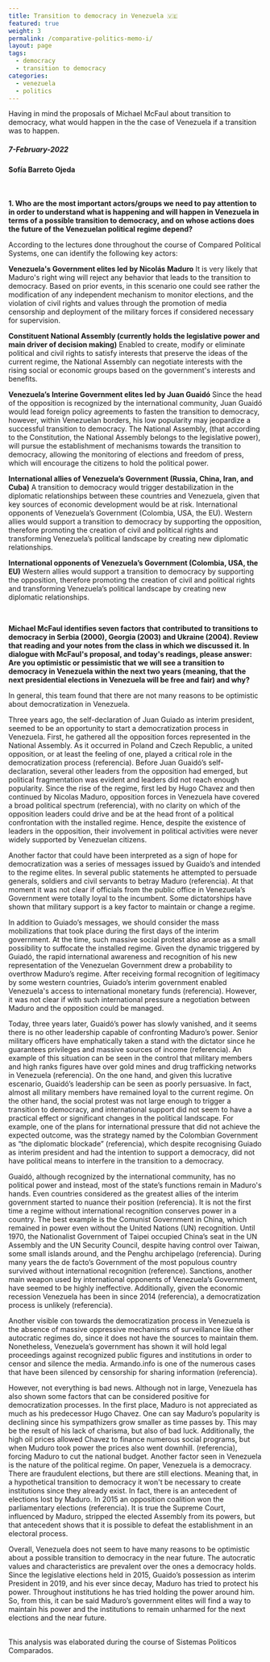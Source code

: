 ```yaml
---
title: Transition to democracy in Venezuela 🇻🇪
featured: true
weight: 3
permalink: /comparative-politics-memo-i/
layout: page
tags:
  - democracy
  - transition to democracy
categories:
  - venezuela
  - politics
---
```


Having in mind the proposals of Michael McFaul about transition to democracy, what would happen in the the case of Venezuela if a transition was to happen.

##### 7-February-2022

#### Sofía Barreto Ojeda

<br>

**1. Who are the most important actors/groups we need to pay attention to in order to understand what is happening and will happen in Venezuela in terms of a possible transition to democracy, and on whose actions does the future of the Venezuelan political regime depend?**

According to the lectures done throughout the course of Compared Political Systems, one can identify the following key actors:

**Venezuela's Government elites led by Nicolás Maduro**
It is very likely that Maduro's right wing will reject any behavior that leads to the transition to democracy. Based on prior events, in this scenario one could see rather the modification of any independent mechanism to monitor elections, and the violation of civil rights and values through the promotion of media censorship and deployment of the military forces if considered necessary for supervision.

**Constituent National Assembly (currently holds the legislative power and main driver of decision making)**
Enabled to create, modify or eliminate political and civil rights to satisfy interests that preserve the ideas of the current regime, the National Assembly can negotiate interests with the rising social or economic groups based on the government's interests and benefits.

**Venezuela’s Interine Government elites led by Juan Guaidó**
Since the head of the opposition is recognized by the international community, Juan Guaidó would lead foreign policy agreements to fasten the transition to democracy, however, within Venezuelan borders, his low popularity may jeopardize a successful transition to democracy.
The National Assembly, (that according to the Constitution, the National Assembly belongs to the legislative power), will pursue the establishment of mechanisms towards the transition to democracy, allowing the monitoring of elections and freedom of press, which will encourage the citizens to hold the political power.

**International allies of Venezuela’s Government (Russia, China, Iran, and Cuba)** A transition to democracy would trigger destabilization in the diplomatic relationships between these countries and Venezuela, given that key sources of economic development would be at risk.
International opponents of Venezuela’s Government (Colombia, USA, the EU). Western allies would support a transition to democracy by supporting the opposition, therefore promoting the creation of civil and political rights and transforming Venezuela’s political landscape by creating new diplomatic relationships.

**International opponents of Venezuela’s Government (Colombia, USA, the EU)** Western allies would support a transition to democracy by supporting the opposition, therefore promoting the creation of civil and political rights and transforming Venezuela’s political landscape by creating new diplomatic relationships.

<br>

**Michael McFaul identifies seven factors that contributed to transitions to democracy in Serbia (2000), Georgia (2003) and Ukraine (2004). Review that reading and your notes from the class in which we discussed it. In dialogue with McFaul's proposal, and today's readings, please answer: Are you optimistic or pessimistic that we will see a transition to democracy in Venezuela within the next two years (meaning, that the next presidential elections in Venezuela will be free and fair) and why?**

In general, this team found that there are not many reasons to be optimistic about democratization in Venezuela.

Three years ago, the self-declaration of Juan Guiado as interim president, seemed to be an opportunity to start a democratization process in Venezuela. First, he gathered all the opposition forces represented in the National Assembly. As it occurred in Poland and Czech Republic, a united opposition, or at least the feeling of one, played a critical role in the democratization process (referencia). Before Juan Guaidó’s self-declaration, several other leaders from the opposition had emerged, but political fragmentation was evident and leaders did not reach enough popularity. Since the rise of the regime, first led by Hugo Chavez and then continued by Nicolas Maduro, opposition forces in Venezuela have covered a broad political spectrum (referencia), with no clarity on which of the opposition leaders could drive and be at the head front of a political confrontation with the installed regime. Hence, despite the existence of leaders in the opposition, their involvement in political activities were never widely supported by Venezuelan citizens.

Another factor that could have been interpreted as a sign of hope for democratization was a series of messages issued by Guaido’s and intended to the regime elites. In several public statements he attempted to persuade generals, soldiers and civil servants to betray Maduro (referencia). At that moment it was not clear if officials from the public office in Venezuela’s Government were totally loyal to the incumbent. Some dictatorships have shown that military support is a key factor to maintain or change a regime.

In addition to Guiado’s messages, we should consider the mass mobilizations that took place during the first days of the interim government. At the time, such massive social protest also arose as a small possibility to suffocate the installed regime. Given the dynamic triggered by Guiadó, the rapid international awareness and recognition of his new representation of the Venezuelan Government drew a probability to overthrow Maduro’s regime. After receiving formal recognition of legitimacy by some western countries, Guiado’s interim government enabled Venezuela's access to international monetary funds (referencia). However, it was not clear if with such international pressure a negotiation between Maduro and the opposition could be managed.

Today, three years later, Guaidó’s power has slowly vanished, and it seems there is no other leadership capable of confronting Maduro’s power. Senior military officers have emphatically taken a stand with the dictator since he guarantees privileges and massive sources of income (referencia). An example of this situation can be seen in the control that military members and high ranks figures have over gold mines and drug trafficking networks in Venezuela (referencia). On the one hand, and given this lucrative escenario, Guaidó’s leadership can be seen as poorly persuasive. In fact, almost all military members have remained loyal to the current regime. On the other hand, the social protest was not large enough to trigger a transition to democracy, and international support did not seem to have a practical effect or significant changes in the political landscape. For example, one of the plans for international pressure that did not achieve the expected outcome, was the strategy named by the Colombian Government as “the diplomatic blockade” (referencia), which despite recognising Guiado as interim president and had the intention to support a democracy, did not have political means to interfere in the transition to a democracy.

Guaidó, although recognized by the international community, has no political power and instead, most of the state’s functions remain in Maduro's hands. Even countries considered as the greatest allies of the interim government started to nuance their position (referencia). It is not the first time a regime without international recognition conserves power in a country. The best example is the Comunist Government in China, which remained in power even without the United Nations (UN) recognition. Until 1970, the Nationalist Government of Taipei occupied China’s seat in the UN Assembly and the UN Security Council, despite having control over Taiwan, some small islands around, and the Penghu archipelago (referencia). During many years the de facto’s Government of the most populous country survived without international recognition (reference). Sanctions, another main weapon used by international opponents of Venezuela’s Government, have seemed to be highly ineffective. Additionally, given the economic recession Venezuela has been in since 2014 (referencia), a democratization process is unlikely (referencia).

Another visible con towards the democratization process in Venezuela is the absence of massive oppressive mechanisms of surveillance like other autocratic regimes do, since it does not have the sources to maintain them. Nonetheless, Venezuela’s government has shown it will hold legal proceedings against recognized public figures and institutions in order to censor and silence the media. Armando.info is one of the numerous cases that have been silenced by censorship for sharing information (referencia).

However, not everything is bad news. Although not in large, Venezuela has also shown some factors that can be considered positive for democratization processes. In the first place, Maduro is not appreciated as much as his predecessor Hugo Chavez. One can say Maduro’s popularity is declining since his sympathizers grow smaller as time passes by. This may be the result of his lack of charisma, but also of bad luck. Additionally, the high oil prices allowed Chavez to finance numerous social programs, but when Muduro took power the prices also went downhill. (referencia), forcing Maduro to cut the national budget. Another factor seen in Venezuela is the nature of the political regime. On paper, Venezuela is a democracy. There are fraudulent elections, but there are still elections. Meaning that, in a hypothetical transition to democracy it won't be necessary to create institutions since they already exist. In fact, there is an antecedent of elections lost by Maduro. In 2015 an opposition coalition won the parliamentary elections (referencia). It is true the Supreme Court, influenced by Maduro, stripped the elected Assembly from its powers, but that antecedent shows that it is possible to defeat the establishment in an electoral process.

Overall, Venezuela does not seem to have many reasons to be optimistic about a possible transition to democracy in the near future. The autocratic values and characteristics are prevalent over the ones a democracy holds. Since the legislative elections held in 2015, Guaido’s possession as interim President in 2019, and his ever since decay, Maduro has tried to protect his power. Throughout institutions he has tried holding the power around him. So, from this, it can be said Maduro’s government elites will find a way to maintain his power and the institutions to remain unharmed for the next elections and the near future.

<br>
This analysis was elaborated during the course of Sistemas Politicos Comparados. 
<br>
